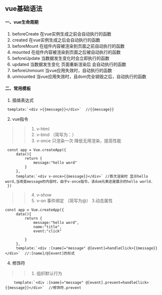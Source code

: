 ## vue基础语法
#### 一、vue生命周期
1. beforeCreate 在vue实例生成之前会自动执行的函数  
2. created 在vue实例生成之后会自动执行的函数  
3. beforeMount 在组件内容被渲染到页面之前自动执行的函数  
4. mounted 在组件内容被渲染到页面之后被自动执行的函数  
5. beforeUpdate 当数据发生变化时会立即执行的函数  
6. updated 当数据发生变化 页面重新渲染后 会自动执行的函数  
7. beforeUnmount 当vue应用失效时，自动执行的函数  
8. unmounted 当vue应用失效时，且dom完全销毁之后，自动执行的函数  

#### 二、常用模板
1. 插值表达式
```
 template:`<div >{{message}}</div>`  //{{message}}
```
2. vue指令  
>> 1. v-html  
>> 2. v-bind  （简写为：）
>> 3. v-once 只渲染一次 降低无用渲染，提高性能
```
 const app = Vue.createApp({
     data(){
         return {
             message:"hello word"
         }
     },
     template:`<div v-once>{{message}}</div>` //首次渲染时 显示hello word,当改变message的内容时，由于v-once指令，该dom元素还是展示的hello world.
 })
```
>> 4. v-show
>> 5. v-on 事件绑定 （简写为@）
3.动态属性
```
const app = Vue.createApp({
     data(){
         return {
             message:"hello word",
             name:"title",
             event:"click"
             
         }
     },
     template:`<div :[name]="message" @[event]=handleClick>{{message}}</div>`  //:[name]/@[event]的形式
```
4. 修饰符
>> 1. 组织默认行为
```
    template:`<div :[name]="message" @[event].prevent=handleClick>{{message}}</div>`  //修饰符.prevent
```

 

